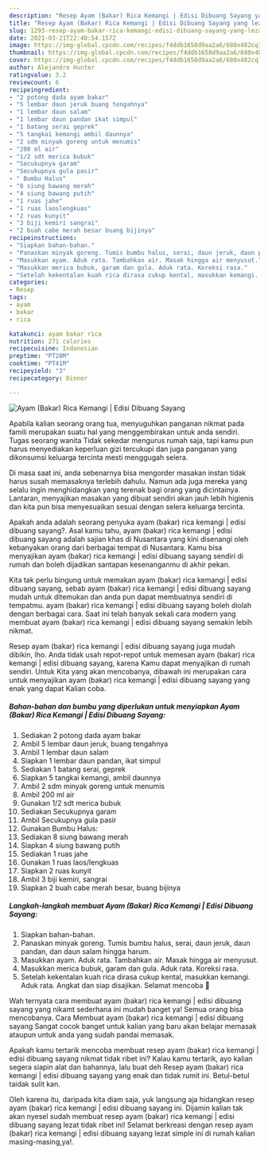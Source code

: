 ```yaml
---
description: "Resep Ayam (Bakar) Rica Kemangi | Edisi Dibuang Sayang yang lezat Untuk Jualan"
title: "Resep Ayam (Bakar) Rica Kemangi | Edisi Dibuang Sayang yang lezat Untuk Jualan"
slug: 1293-resep-ayam-bakar-rica-kemangi-edisi-dibuang-sayang-yang-lezat-untuk-jualan
date: 2021-03-21T22:40:54.157Z
image: https://img-global.cpcdn.com/recipes/f4ddb1658d9aa2a6/680x482cq70/ayam-bakar-rica-kemangi-edisi-dibuang-sayang-foto-resep-utama.jpg
thumbnail: https://img-global.cpcdn.com/recipes/f4ddb1658d9aa2a6/680x482cq70/ayam-bakar-rica-kemangi-edisi-dibuang-sayang-foto-resep-utama.jpg
cover: https://img-global.cpcdn.com/recipes/f4ddb1658d9aa2a6/680x482cq70/ayam-bakar-rica-kemangi-edisi-dibuang-sayang-foto-resep-utama.jpg
author: Alejandro Hunter
ratingvalue: 3.2
reviewcount: 6
recipeingredient:
- "2 potong dada ayam bakar"
- "5 lembar daun jeruk buang tengahnya"
- "1 lembar daun salam"
- "1 lembar daun pandan ikat simpul"
- "1 batang serai geprek"
- "5 tangkai kemangi ambil daunnya"
- "2 sdm minyak goreng untuk menumis"
- "200 ml air"
- "1/2 sdt merica bubuk"
- "Secukupnya garam"
- "Secukupnya gula pasir"
- " Bumbu Halus"
- "8 siung bawang merah"
- "4 siung bawang putih"
- "1 ruas jahe"
- "1 ruas laoslengkuas"
- "2 ruas kunyit"
- "3 biji kemiri sangrai"
- "2 buah cabe merah besar buang bijinya"
recipeinstructions:
- "Siapkan bahan-bahan."
- "Panaskan minyak goreng. Tumis bumbu halus, serai, daun jeruk, daun pandan, dan daun salam hingga harum."
- "Masukkan ayam. Aduk rata. Tambahkan air. Masak hingga air menyusut."
- "Masukkan merica bubuk, garam dan gula. Aduk rata. Koreksi rasa."
- "Setelah kekentalan kuah rica dirasa cukup kental, masukkan kemangi. Aduk rata. Angkat dan siap disajikan. Selamat mencoba 💐"
categories:
- Resep
tags:
- ayam
- bakar
- rica

katakunci: ayam bakar rica 
nutrition: 271 calories
recipecuisine: Indonesian
preptime: "PT28M"
cooktime: "PT41M"
recipeyield: "3"
recipecategory: Dinner

---
```



![Ayam (Bakar) Rica Kemangi | Edisi Dibuang Sayang](https://img-global.cpcdn.com/recipes/f4ddb1658d9aa2a6/680x482cq70/ayam-bakar-rica-kemangi-edisi-dibuang-sayang-foto-resep-utama.jpg)

Apabila kalian seorang orang tua, menyuguhkan panganan nikmat pada famili merupakan suatu hal yang menggembirakan untuk anda sendiri. Tugas seorang  wanita Tidak sekedar mengurus rumah saja, tapi kamu pun harus menyediakan keperluan gizi tercukupi dan juga panganan yang dikonsumsi keluarga tercinta mesti menggugah selera.

Di masa  saat ini, anda sebenarnya bisa mengorder masakan instan tidak harus susah memasaknya terlebih dahulu. Namun ada juga mereka yang selalu ingin menghidangkan yang terenak bagi orang yang dicintainya. Lantaran, menyajikan masakan yang dibuat sendiri akan jauh lebih higienis dan kita pun bisa menyesuaikan sesuai dengan selera keluarga tercinta. 



Apakah anda adalah seorang penyuka ayam (bakar) rica kemangi | edisi dibuang sayang?. Asal kamu tahu, ayam (bakar) rica kemangi | edisi dibuang sayang adalah sajian khas di Nusantara yang kini disenangi oleh kebanyakan orang dari berbagai tempat di Nusantara. Kamu bisa menyajikan ayam (bakar) rica kemangi | edisi dibuang sayang sendiri di rumah dan boleh dijadikan santapan kesenanganmu di akhir pekan.

Kita tak perlu bingung untuk memakan ayam (bakar) rica kemangi | edisi dibuang sayang, sebab ayam (bakar) rica kemangi | edisi dibuang sayang mudah untuk ditemukan dan anda pun dapat membuatnya sendiri di tempatmu. ayam (bakar) rica kemangi | edisi dibuang sayang boleh diolah dengan berbagai cara. Saat ini telah banyak sekali cara modern yang membuat ayam (bakar) rica kemangi | edisi dibuang sayang semakin lebih nikmat.

Resep ayam (bakar) rica kemangi | edisi dibuang sayang juga mudah dibikin, lho. Anda tidak usah repot-repot untuk memesan ayam (bakar) rica kemangi | edisi dibuang sayang, karena Kamu dapat menyajikan di rumah sendiri. Untuk Kita yang akan mencobanya, dibawah ini merupakan cara untuk menyajikan ayam (bakar) rica kemangi | edisi dibuang sayang yang enak yang dapat Kalian coba.

<!--inarticleads1-->

##### Bahan-bahan dan bumbu yang diperlukan untuk menyiapkan Ayam (Bakar) Rica Kemangi | Edisi Dibuang Sayang:

1. Sediakan 2 potong dada ayam bakar
1. Ambil 5 lembar daun jeruk, buang tengahnya
1. Ambil 1 lembar daun salam
1. Siapkan 1 lembar daun pandan, ikat simpul
1. Sediakan 1 batang serai, geprek
1. Siapkan 5 tangkai kemangi, ambil daunnya
1. Ambil 2 sdm minyak goreng untuk menumis
1. Ambil 200 ml air
1. Gunakan 1/2 sdt merica bubuk
1. Sediakan Secukupnya garam
1. Ambil Secukupnya gula pasir
1. Gunakan  Bumbu Halus:
1. Sediakan 8 siung bawang merah
1. Siapkan 4 siung bawang putih
1. Sediakan 1 ruas jahe
1. Gunakan 1 ruas laos/lengkuas
1. Siapkan 2 ruas kunyit
1. Ambil 3 biji kemiri, sangrai
1. Siapkan 2 buah cabe merah besar, buang bijinya




<!--inarticleads2-->

##### Langkah-langkah membuat Ayam (Bakar) Rica Kemangi | Edisi Dibuang Sayang:

1. Siapkan bahan-bahan.
1. Panaskan minyak goreng. Tumis bumbu halus, serai, daun jeruk, daun pandan, dan daun salam hingga harum.
1. Masukkan ayam. Aduk rata. Tambahkan air. Masak hingga air menyusut.
1. Masukkan merica bubuk, garam dan gula. Aduk rata. Koreksi rasa.
1. Setelah kekentalan kuah rica dirasa cukup kental, masukkan kemangi. Aduk rata. Angkat dan siap disajikan. Selamat mencoba 💐




Wah ternyata cara membuat ayam (bakar) rica kemangi | edisi dibuang sayang yang nikamt sederhana ini mudah banget ya! Semua orang bisa mencobanya. Cara Membuat ayam (bakar) rica kemangi | edisi dibuang sayang Sangat cocok banget untuk kalian yang baru akan belajar memasak ataupun untuk anda yang sudah pandai memasak.

Apakah kamu tertarik mencoba membuat resep ayam (bakar) rica kemangi | edisi dibuang sayang nikmat tidak ribet ini? Kalau kamu tertarik, ayo kalian segera siapin alat dan bahannya, lalu buat deh Resep ayam (bakar) rica kemangi | edisi dibuang sayang yang enak dan tidak rumit ini. Betul-betul taidak sulit kan. 

Oleh karena itu, daripada kita diam saja, yuk langsung aja hidangkan resep ayam (bakar) rica kemangi | edisi dibuang sayang ini. Dijamin kalian tak akan nyesel sudah membuat resep ayam (bakar) rica kemangi | edisi dibuang sayang lezat tidak ribet ini! Selamat berkreasi dengan resep ayam (bakar) rica kemangi | edisi dibuang sayang lezat simple ini di rumah kalian masing-masing,ya!.

